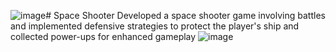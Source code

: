 ![image](https://github.com/M3go2/Space-Shooter/assets/58921028/04457b83-6b97-4092-b380-84711abb8a2b)# Space Shooter
 Developed a space shooter game involving battles and implemented defensive strategies to protect the player's ship and collected power-ups for enhanced gameplay
![image](https://github.com/M3go2/Space-Shooter/assets/58921028/1220f256-9327-415b-b842-83358fbfa772)
